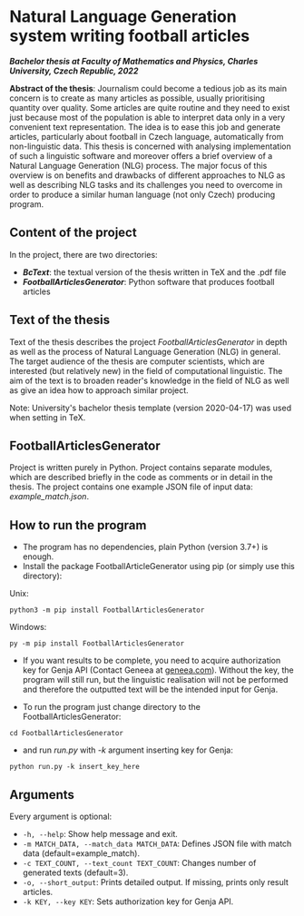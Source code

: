 # Natural Language Generation system writing football articles
_**Bachelor thesis at Faculty of Mathematics and Physics, Charles University, Czech Republic, 2022**_

**Abstract of the thesis**: Journalism could become a tedious job as its main concern is to create as many articles as possible, usually prioritising quantity over quality. Some articles are quite routine and they need to exist just because most of the population is able to interpret data only in a very convenient text representation. The idea is to ease this job and generate articles, particularly about football in Czech language, automatically from non-linguistic data. 
This thesis is concerned with analysing implementation of such a linguistic software and moreover offers a brief overview of a Natural Language Generation (NLG) process. The major focus of this overview is on benefits and drawbacks of different approaches to NLG as well as describing NLG tasks and its challenges you need to overcome in order to produce a similar human language (not only Czech) producing program. 

## Content of the project
In the project, there are two directories:

* **_BcText_**: the textual version of the thesis written in TeX and the .pdf file</li>
* **_FootballArticlesGenerator_**: Python software that produces football articles</li>


## Text of the thesis

Text of the thesis describes the project _FootballArticlesGenerator_ in depth as well as the process of Natural Language Generation (NLG) in general. The target audience of the thesis are computer scientists, which are interested (but relatively new) in the field of computational linguistic. The aim of the text is to broaden reader's knowledge in the field of NLG as well as give an idea how to approach similar project. 

Note: University's bachelor thesis template (version 2020-04-17) was used when setting in TeX. 

## FootballArticlesGenerator

Project is written purely in Python. Project contains separate modules, which are described briefly in the code as comments or in detail in the thesis. The project contains one example JSON file of input data: _example_match.json_.

## How to run the program
* The program has no dependencies, plain Python (version 3.7+) is enough.
* Install the package FootballArticleGenerator using pip (or simply use this directory):

Unix:
```
python3 -m pip install FootballArticlesGenerator
```

Windows:
```
py -m pip install FootballArticlesGenerator
```

* If you want results to be complete, you need to acquire authorization key for Genja API (Contact Geneea at [geneea.com](https://geneea.com/)). Without the key, the program will still run, but the linguistic realisation will not be performed and therefore the outputted text will be the intended input for Genja.

* To run the program just change directory to the FootballArticlesGenerator:
```
cd FootballArticlesGenerator
```
* and run _run.py_ with _-k_ argument inserting key for Genja:
```
python run.py -k insert_key_here
```

## Arguments
Every argument is optional:
* ```-h, --help```: Show help message and exit.
* ```-m MATCH_DATA, --match_data MATCH_DATA```: Defines JSON file with match data (default=example_match).
* ```-c TEXT_COUNT, --text_count TEXT_COUNT```: Changes number of generated texts (default=3).
* ```-o, --short_output```: Prints detailed output. If missing, prints only result articles.
* ```-k KEY, --key KEY```: Sets authorization key for Genja API.